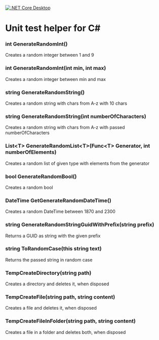 [![.NET Core Desktop](https://github.com/deBabbbe/CsUnitTestHelper/actions/workflows/dotnet-desktop.yml/badge.svg)](https://github.com/deBabbbe/CsUnitTestHelper/actions/workflows/dotnet-desktop.yml)

# Unit test helper for C#

### int GenerateRandomInt()

Creates a random integer between 1 and 9

### int GenerateRandomInt(int min, int max)

Creates a random integer between min and max

### string GenerateRandomString()

Creates a random string with chars from A-z with 10 chars

### string GenerateRandomString(int numberOfCharacters)

Creates a random string with chars from A-z with passed numberOfCharacters

### List\<T\> GenerateRandomList\<T\>(Func\<T\> Generator, int numberOfElements)

Creates a random list of given type with elements from the generator

### bool GenerateRandomBool()

Creates a random bool

### DateTime GetGenerateRandomDateTime()

Creates a random DateTime between 1870 and 2300

### string GenerateRandomStringGuidWithPrefix(string prefix)

Returns a GUID as string with the given prefix

### string ToRandomCase(this string text)

Returns the passed string in random case

### TempCreateDirectory(string path)

Creates a directory and deletes it, when disposed

### TempCreateFile(string path, string content)

Creates a file and deletes it, when disposed

### TempCreateFileInFolder(string path, string content)

Creates a file in a folder and deletes both, when disposed